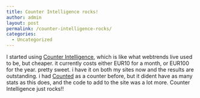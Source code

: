 ```yaml
---
title: Counter Intelligence rocks!
author: admin
layout: post
permalink: /counter-intelligence-rocks/
categories:
  - Uncategorized
---
```

I started using [Counter Intelligence][1], which is like what webtrends live used to be, but cheaper. it currently costs either EUR10 for a month, or EUR100 for the year. pretty sweet. i have it on both my sites now and the results are outstanding. i had [Counted][2] as a counter before, but it dident have as many stats as this does, and the code to add to the site was a lot more. Counter Intelligence just rocks!!

 [1]: http://counter-intelligence.ie/
 [2]: http://www.counted.com